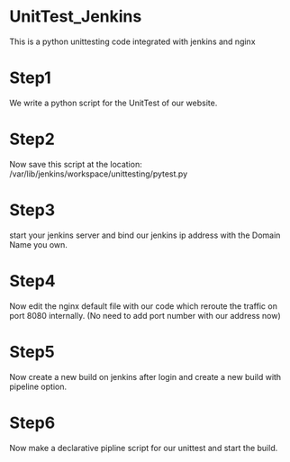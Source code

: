 # UnitTest_Jenkins
This is a python unittesting code integrated with jenkins and nginx

# Step1 
We write a python script for the UnitTest of our website.
# Step2
Now save this script at the location:
/var/lib/jenkins/workspace/unittesting/pytest.py
# Step3
start your jenkins server and bind our jenkins ip address with the Domain Name you own.
# Step4
Now edit the nginx default file with our code which reroute the traffic on port 8080 internally. (No need to add port number with our address now)
# Step5
Now create a new build on jenkins after login and create a new build with pipeline option.
# Step6
Now make a declarative pipline script for our unittest and start the build.
